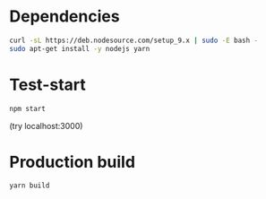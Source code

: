 # Dependencies

```sh
curl -sL https://deb.nodesource.com/setup_9.x | sudo -E bash -
sudo apt-get install -y nodejs yarn
```

# Test-start

```sh
npm start
```

(try localhost:3000)

# Production build

```sh
yarn build
```

